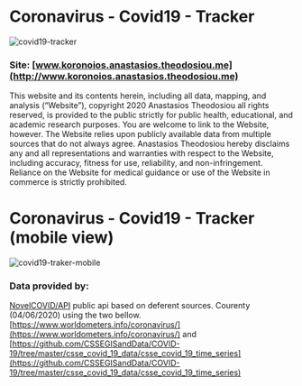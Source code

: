 # Coronavirus - Covid19 - Tracker
![covid19-tracker](https://user-images.githubusercontent.com/20326000/78722313-e4f76b80-7931-11ea-97f1-5b1344fb88b8.png)

### Site: [www.koronoios.anastasios.theodosiou.me](http://www.koronoios.anastasios.theodosiou.me)
This website and its contents herein, including all data, mapping, and analysis (“Website”), copyright 2020 Anastasios Theodosiou all rights reserved, is provided to the public strictly for public health, educational, and academic research purposes. You are welcome to link to the Website, however. The Website relies upon publicly available data from multiple sources that do not always agree. Anastasios Theodosiou hereby disclaims any and all representations and warranties with respect to the Website, including accuracy, fitness for use, reliability, and non-infringement. Reliance on the Website for medical guidance or use of the Website in commerce is strictly prohibited.

# Coronavirus - Covid19 - Tracker (mobile view)
![covid19-traker-mobile](https://user-images.githubusercontent.com/20326000/78899639-56dccb80-7a7e-11ea-9ee8-877096b03810.png)

### Data provided by:    
[NovelCOVID/API](https://github.com/novelcovid/api) public api based on deferent sources. Courenty (04/06/2020) using the two bellow. 
[https://www.worldometers.info/coronavirus/](https://www.worldometers.info/coronavirus/) and
[https://github.com/CSSEGISandData/COVID-19/tree/master/csse_covid_19_data/csse_covid_19_time_series](https://github.com/CSSEGISandData/COVID-19/tree/master/csse_covid_19_data/csse_covid_19_time_series)
